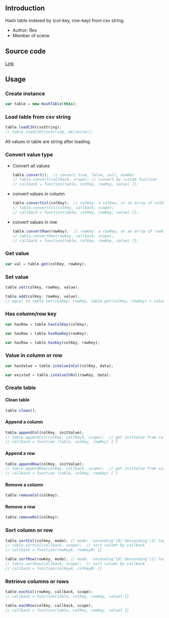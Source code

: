 ## Introduction

Hash table indexed by (col-key, row-key) from csv string.

- Author: Rex
- Member of scene

## Source code

[Link](https://github.com/rexrainbow/phaser3-rex-notes/blob/master/plugins/csvtohashtable/CsvToHashTable.js)

## Usage

### Create instance

```javascript
var table = new HashTable(this);
```

### Load table from csv string

```javascript
table.loadCSV(csvString);
// table.loadCSV(csvString, delimiter);
```

All values in table are string after loading.

### Convert value type

- Convert all values
    ```javascript
    table.convert();  // convert true, false, null, number
    // table.convert(callback, scope); // convert by custom function
    // callback = function(table, colKey, rowKey, value) {};
    ```
- convert values in column
    ```javascript
    table.convertCol(colKey);  // colKey: a colKey, or an array of colKeys
    // table.convertCol(colKey, callback, scope);
    // callback = function(table, colKey, rowKey, value) {};
    ```
- convert values in row
    ```javascript
    table.convertRow(rowKey);  // rowKey: a rowKey, or an array of rowKeys
    // table.convertRow(rowKey, callback, scope);
    // callback = function(table, colKey, rowKey, value) {};
    ```

### Get value

```javascript
var val = table.get(colKey, rowKey);
```

### Set value

```javascript
table.set(colKey, rowKey, value);
```

```javascript
table.add(colKey, rowKey, value);
// equal to table.set(colKey, rowKey, table.get(colKey, rowKey) + value);
```

### Has column/row key

```javascript
var hasRow = table.hasColKey(colKey);
```

```javascript
var hasRow = table.hasRowKey(rowKey);
```

```javascript
var hasRow = table.hasKey(colKey, rowKey);
```

### Value in column or row

```javascript
var hasValue = table.isValueInCol(colKey, data);
```

```javascript
var existed = table.isValueInRol(rowKey, data);
```

### Create table

#### Clean table

```javascript
table.clean();
```

#### Append a column

```javascript
table.appendCol(colKey, initValue);
// table.appendCol(colKey, callback, scope);  // get initValue from callback
// callback = function (table, colKey, rowKey) { }
```

#### Append a row

```javascript
table.appendRow(colKey, initValue);
// table.appendRow(colKey, callback, scope);  // get initValue from callback
// callback = function (table, colKey, rowKey) { }
```

#### Remove a column

```javascript
table.removeCol(colKey);
```

#### Remove a row

```javascript
table.removeRol(colKey);
```

### Sort column or row

```javascript
table.sortCol(colKey, mode); // mode: 'ascending'|0|'descending'|1|'logical ascending'|2|'logical descending'|3
// table.sortCol(callback, scope);  // sort column by callback
// callback = function(rowKeyA, rowKeyB) {}
```

```javascript
table.sortRow(rowKey, mode); // mode: 'ascending'|0|'descending'|1|'logical ascending'|2|'logical descending'|3
// table.sortRow(callback, scope);  // sort column by callback
// callback = function(colKeyA, colKeyB) {}
```

### Retrieve columns or rows

```javascript
table.eachCol(rowKey, callback, scope);
// callback = function(table, colKey, rowKey, value) {}
```

```javascript
table.eachRow(colKey, callback, scope);
// callback = function(table, colKey, rowKey, value) {}
```